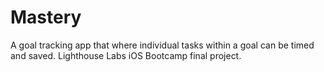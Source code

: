 # Mastery
A goal tracking app that where individual tasks within a goal can be timed and saved.
Lighthouse Labs iOS Bootcamp final project. 
